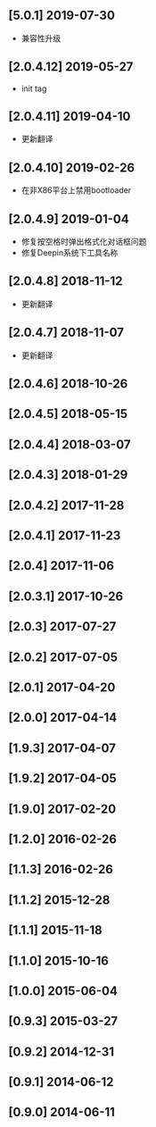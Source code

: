 ## [5.0.1] 2019-07-30

*  兼容性升级

## [2.0.4.12] 2019-05-27

*  init tag

## [2.0.4.11] 2019-04-10

*  更新翻译

## [2.0.4.10] 2019-02-26

*  在非X86平台上禁用bootloader

## [2.0.4.9] 2019-01-04

*  修复按空格时弹出格式化对话框问题
*  修复Deepin系统下工具名称

## [2.0.4.8] 2018-11-12

*  更新翻译

## [2.0.4.7] 2018-11-07

*  更新翻译

## [2.0.4.6] 2018-10-26


## [2.0.4.5] 2018-05-15


## [2.0.4.4] 2018-03-07


## [2.0.4.3] 2018-01-29


## [2.0.4.2] 2017-11-28


## [2.0.4.1] 2017-11-23


## [2.0.4] 2017-11-06


## [2.0.3.1] 2017-10-26


## [2.0.3] 2017-07-27


## [2.0.2] 2017-07-05


## [2.0.1] 2017-04-20


## [2.0.0] 2017-04-14


## [1.9.3] 2017-04-07


## [1.9.2] 2017-04-05


## [1.9.0] 2017-02-20


## [1.2.0] 2016-02-26


## [1.1.3] 2016-02-26


## [1.1.2] 2015-12-28


## [1.1.1] 2015-11-18


## [1.1.0] 2015-10-16


## [1.0.0] 2015-06-04


## [0.9.3] 2015-03-27


## [0.9.2] 2014-12-31


## [0.9.1] 2014-06-12


## [0.9.0] 2014-06-11


